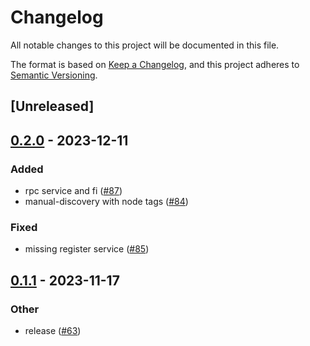 # Changelog
All notable changes to this project will be documented in this file.

The format is based on [Keep a Changelog](https://keepachangelog.com/en/1.0.0/),
and this project adheres to [Semantic Versioning](https://semver.org/spec/v2.0.0.html).

## [Unreleased]

## [0.2.0](https://github.com/8xFF/atm0s-sdn/compare/atm0s-sdn-network-v0.1.1...atm0s-sdn-network-v0.2.0) - 2023-12-11

### Added
- rpc service and fi ([#87](https://github.com/8xFF/atm0s-sdn/pull/87))
- manual-discovery with node tags ([#84](https://github.com/8xFF/atm0s-sdn/pull/84))

### Fixed
- missing register service ([#85](https://github.com/8xFF/atm0s-sdn/pull/85))

## [0.1.1](https://github.com/8xFF/atm0s-sdn/compare/atm0s-sdn-network-v0.1.0...atm0s-sdn-network-v0.1.1) - 2023-11-17

### Other
- release ([#63](https://github.com/8xFF/atm0s-sdn/pull/63))
